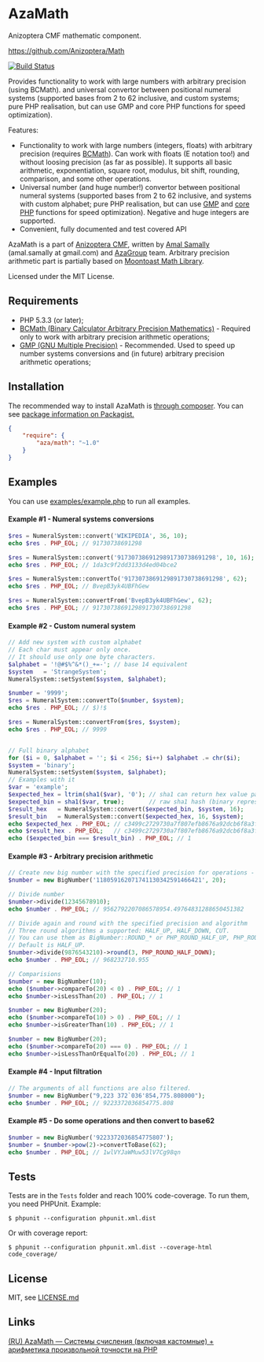 AzaMath
=======

Anizoptera CMF mathematic component.

https://github.com/Anizoptera/Math

[![Build Status](https://secure.travis-ci.org/Anizoptera/Math.png?branch=master)](http://travis-ci.org/Anizoptera/Math)

Provides functionality to work with large numbers with arbitrary precision (using BCMath).
and universal convertor between positional numeral systems (supported bases from 2 to 62 inclusive, and custom systems; pure PHP realisation, but can use GMP and core PHP functions for speed optimization).

Features:

* Functionality to work with large numbers (integers, floats) with arbitrary precision (requires [BCMath](http://php.net/bcmath)). Can work with floats (E notation too!) and without loosing precision (as far as possible). It supports all basic arithmetic, exponentiation, square root, modulus, bit shift, rounding, comparison, and some other operations.
* Universal number (and huge number!) convertor between positional numeral systems (supported bases from 2 to 62 inclusive, and systems with custom alphabet; pure PHP realisation, but can use [GMP](http://php.net/gmp) and [core PHP](http://php.net/math) functions for speed optimization). Negative and huge integers are supported.
* Convenient, fully documented and test covered API

AzaMath is a part of [Anizoptera CMF](https://github.com/Anizoptera), written by [Amal Samally](http://azagroup.ru/#amal) (amal.samally at gmail.com) and [AzaGroup](http://azagroup.ru/) team.
Arbitrary precision arithmetic part is partially based on [Moontoast Math Library](https://github.com/moontoast/math).

Licensed under the MIT License.


Requirements
------------

* PHP 5.3.3 (or later);
* [BCMath (Binary Calculator Arbitrary Precision Mathematics)](http://php.net/bcmath) - Required only to work with arbitrary precision arithmetic operations;
* [GMP (GNU Multiple Precision)](http://php.net/gmp) - Recommended. Used to speed up number systems conversions and (in future) arbitrary precision arithmetic operations;


Installation
------------

The recommended way to install AzaMath is [through composer](http://getcomposer.org).
You can see [package information on Packagist.](https://packagist.org/packages/aza/math)

```JSON
{
    "require": {
        "aza/math": "~1.0"
    }
}
```


Examples
--------

You can use [examples/example.php](examples/example.php) to run all examples.

#### Example #1 - Numeral systems conversions

```php
$res = NumeralSystem::convert('WIKIPEDIA', 36, 10);
echo $res . PHP_EOL; // 91730738691298

$res = NumeralSystem::convert('9173073869129891730738691298', 10, 16);
echo $res . PHP_EOL; // 1da3c9f2dd3133d4ed04bce2

$res = NumeralSystem::convertTo('9173073869129891730738691298', 62);
echo $res . PHP_EOL; // BvepB3yk4UBFhGew

$res = NumeralSystem::convertFrom('BvepB3yk4UBFhGew', 62);
echo $res . PHP_EOL; // 9173073869129891730738691298
```

#### Example #2 - Custom numeral system

```php
// Add new system with custom alphabet
// Each char must appear only once.
// It should use only one byte characters.
$alphabet = '!@#$%^&*()_+=-'; // base 14 equivalent
$system   = 'StrangeSystem';
NumeralSystem::setSystem($system, $alphabet);

$number = '9999';
$res = NumeralSystem::convertTo($number, $system);
echo $res . PHP_EOL; // $)!$

$res = NumeralSystem::convertFrom($res, $system);
echo $res . PHP_EOL; // 9999


// Full binary alphabet
for ($i = 0, $alphabet = ''; $i < 256; $i++) $alphabet .= chr($i);
$system = 'binary';
NumeralSystem::setSystem($system, $alphabet);
// Examples with it
$var = 'example';
$expected_hex = ltrim(sha1($var), '0'); // sha1 can return hex value padded with zeros
$expected_bin = sha1($var, true);       // raw sha1 hash (binary representation)
$result_hex   = NumeralSystem::convert($expected_bin, $system, 16);
$result_bin   = NumeralSystem::convert($expected_hex, 16, $system);
echo $expected_hex . PHP_EOL; // c3499c2729730a7f807efb8676a92dcb6f8a3f8f
echo $result_hex . PHP_EOL;   // c3499c2729730a7f807efb8676a92dcb6f8a3f8f
echo ($expected_bin === $result_bin) . PHP_EOL; // 1
```

#### Example #3 - Arbitrary precision arithmetic

```php
// Create new big number with the specified precision for operations - 20 (default is 100)
$number = new BigNumber('118059162071741130342591466421', 20);

// Divide number
$number->divide(12345678910);
echo $number . PHP_EOL; // 9562792207086578954.49764831288650451382

// Divide again and round with the specified precision and algorithm
// Three round algorithms a supported: HALF_UP, HALF_DOWN, CUT.
// You can use them as BigNumber::ROUND_* or PHP_ROUND_HALF_UP, PHP_ROUND_HALF_DOWN.
// Default is HALF_UP.
$number->divide(9876543210)->round(3, PHP_ROUND_HALF_DOWN);
echo $number . PHP_EOL; // 968232710.955

// Comparisions
$number = new BigNumber(10);
echo ($number->compareTo(20) < 0) . PHP_EOL; // 1
echo $number->isLessThan(20) . PHP_EOL; // 1

$number = new BigNumber(20);
echo ($number->compareTo(10) > 0) . PHP_EOL; // 1
echo $number->isGreaterThan(10) . PHP_EOL; // 1

$number = new BigNumber(20);
echo ($number->compareTo(20) === 0) . PHP_EOL; // 1
echo $number->isLessThanOrEqualTo(20) . PHP_EOL; // 1
```

#### Example #4 - Input filtration

```php
// The arguments of all functions are also filtered.
$number = new BigNumber("9,223 372`036'854,775.808000");
echo $number . PHP_EOL; // 9223372036854775.808
```

#### Example #5 - Do some operations and then convert to base62

```php
$number = new BigNumber('9223372036854775807');
$number = $number->pow(2)->convertToBase(62);
echo $number . PHP_EOL; // 1wlVYJaWMuw53lV7Cg98qn
```


Tests
-----

Tests are in the `Tests` folder and reach 100% code-coverage.
To run them, you need PHPUnit.
Example:

    $ phpunit --configuration phpunit.xml.dist

Or with coverage report:

    $ phpunit --configuration phpunit.xml.dist --coverage-html code_coverage/


License
-------

MIT, see [LICENSE.md](LICENSE.md)


Links
-----

[(RU) AzaMath — Cистемы счисления (включая кастомные) + арифметика произвольной точности на PHP](http://habrahabr.ru/post/168935/)
